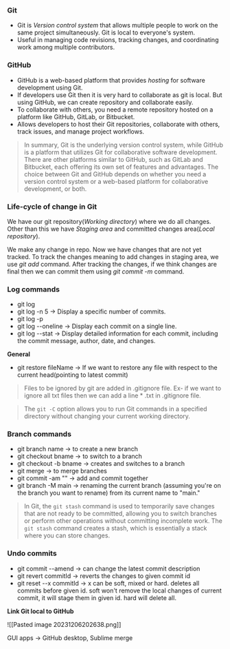 ### Git

- Git is *Version control system* that allows multiple people to work on the same project simultaneously. Git is local to everyone's system. 
- Useful in managing code revisions, tracking changes, and coordinating work among multiple contributors.

### GitHub

- GitHub is a web-based platform that provides *hosting* for software development using Git.
- If developers use Git then it is very hard to collaborate as git is local. But using GitHub, we can create repository and collaborate easily.
- To collaborate with others, you need a remote repository hosted on a platform like GitHub, GitLab, or Bitbucket.
- Allows developers to host their Git repositories, collaborate with others, track issues, and manage project workflows.

>In summary, Git is the underlying version control system, while GitHub is a platform that utilizes Git for collaborative software development. There are other platforms similar to GitHub, such as GitLab and Bitbucket, each offering its own set of features and advantages. The choice between Git and GitHub depends on whether you need a version control system or a web-based platform for collaborative development, or both.

### Life-cycle of change in Git

We have our git repository(*Working directory*) where we do all changes. Other than this we have *Staging area* and committed changes area(*Local repository*). 

We make any change in repo. Now we have changes that are not yet tracked. To track the changes meaning to add changes in staging area, we use *git add* command. After tracking the changes, if we think changes are final then we can commit them using *git commit -m* command. 

### Log commands

- git log
- git log -n 5 -> Display a specific number of commits.
- git log -p
- git log --oneline -> Display each commit on a single line.
- git log --stat  -> Display detailed information for each commit, including the commit message, author, date, and changes.

**General**
- git restore fileName -> If we want to restore any file with respect to the current head(pointing to latest commit)

>Files to be ignored by git are added in .gitignore file. Ex- if we want to ignore all txt files then we can add a line * .txt in .gitignore file.

>The `git -C` option allows you to run Git commands in a specified directory without changing your current working directory.

### Branch commands

- git branch name -> to create a new branch
- git checkout bname -> to switch to a branch
- git checkout -b bname -> creates and switches to a branch
- git merge -> to merge branches
- git commit -am "" -> add and commit together
- git branch -M main -> renaming the current branch (assuming you're on the branch you want to rename) from its current name to "main."

>In Git, the `git stash` command is used to temporarily save changes that are not ready to be committed, allowing you to switch branches or perform other operations without committing incomplete work. The `git stash` command creates a stash, which is essentially a stack where you can store changes.

### Undo commits

- git commit --amend -> can change the latest commit description
- git revert commitId -> reverts the changes to given commit id
- git reset --x commitId -> x can be soft, mixed or hard. deletes all commits before given id.
soft won't remove the local changes of current commit, it will stage them in given id.
hard will delete all.

**Link Git local to GitHub**

![[Pasted image 20231206202638.png]]

GUI apps -> GitHub desktop, Sublime merge